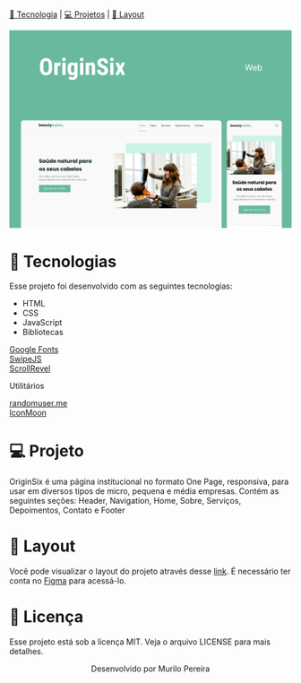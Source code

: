  [🚀 Tecnologia](#🚀-tecnologias) | [💻 Projetos](#💻-projeto) | [🔖 Layout](#🔖-layout)
</br>

![Settings_Step_2](/assets/fotos/Capa.png)

# 🚀 Tecnologias

Esse projeto foi desenvolvido com as seguintes tecnologias:

- HTML
- CSS
- JavaScript
- Bibliotecas

[Google Fonts](https://fonts.google.com/)
</br>
[SwipeJS](https://swiperjs.com/)
</br>
[ScrollRevel](https://scrollrevealjs.org/)

Utilitários

[randomuser.me](https://randomuser.me/photos)
</br>
[IconMoon](https://icomoon.io/)

# 💻 Projeto

OriginSix é uma página institucional no formato One Page, responsiva, para usar em diversos tipos de micro, pequena e média empresas. Contém as seguintes seções: Header, Navigation, Home, Sobre, Serviços, Depoimentos, Contato e Footer

# 🔖 Layout

Você pode visualizar o layout do projeto através desse [link](https://www.figma.com/community/file/1009807319507822993). É necessário ter conta no [Figma](https://www.figma.com/) para acessá-lo.

# 📝 Licença

Esse projeto está sob a licença MIT. Veja o arquivo LICENSE para mais detalhes.

<center> Desenvolvido por Murilo Pereira

